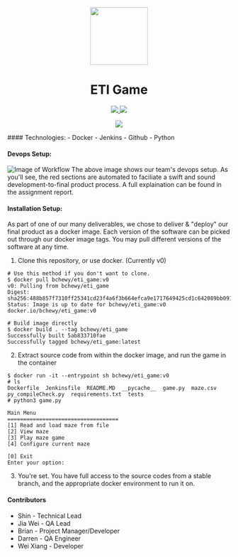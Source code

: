 <p align="center">
    <img src="https://jenkins.io/images/logos/worldwide/worldwide.png"
        height="130">
   <h1 align="center"> ETI Game </h1>
</p>

<p align="center">
    <a href="https://hub.docker.com/repository/docker/bchewy/eti_game/">
  <img src="https://img.shields.io/docker/pulls/bchewy/eti_game?style=for-the-badge" />
    </a>
  <a href="https://hub.docker.com/repository/docker/bchewy/eti_game/">
      <img src="https://img.shields.io/docker/cloud/build/bchewy/eti_game?style=for-the-badge"/>
  </a>
</p>

<p align="center">
    <img align="center" src="https://media.giphy.com/media/fYlCJWTzTyZypIMvmk/giphy.gif"/>
</p>
#### Technologies:
- Docker 
- Jenkins
- Github
- Python

#### Devops Setup:
![Image of Workflow](https://i.imgur.com/jfo4Jlt.png)
The above image shows our team's devops setup. As you'll see, the red sections are automated to faciliate a swift and sound development-to-final product process. A full explaination can be found in the assignment report.


#### Installation Setup:
As part of one of our many deliverables, we chose to deliver & "deploy" our final product as a docker image. Each version of the software can be picked out through our docker image tags. You may pull different versions of the software at any time. 

1. Clone this repository, or use docker. (Currently v0)
``` 
# Use this method if you don't want to clone.
$ docker pull bchewy/eti_game:v0
v0: Pulling from bchewy/eti_game
Digest: sha256:488b857f7310ff25341cd23f4a6f3b664efca9e1717649425cd1c642089bb091
Status: Image is up to date for bchewy/eti_game:v0
docker.io/bchewy/eti_game:v0

# Build image directly 
$ docker build . --tag bchewy/eti_game             
Successfully built 5ab833710fae
Successfully tagged bchewy/eti_game:latest
```
2. Extract source code from within the docker image, and run the game in the container
```
$ docker run -it --entrypoint sh bchewy/eti_game:v0
# ls
Dockerfile  Jenkinsfile  README.MD  __pycache__  game.py  maze.csv  py_compileCheck.py	requirements.txt  tests
# python3 game.py

Main Menu
===================================
[1]	Read and load maze from file
[2]	View maze
[3]	Play maze game
[4]	Configure current maze

[0]	Exit
Enter your option:
```
3. You're set. You have full access to the source codes from a stable branch, and the appropriate docker environment to run it on.

#### Contributors
- Shin - Technical Lead
- Jia Wei - QA Lead
- Brian - Project Manager/Developer
- Darren - QA Engineer
- Wei Xiang - Developer
